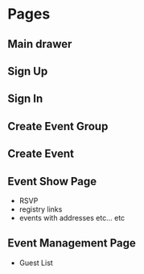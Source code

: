 # Pages

## Main drawer

## Sign Up

## Sign In

## Create Event Group

## Create Event

## Event Show Page
- RSVP
- registry links
- events with addresses etc...
etc

## Event Management Page
- Guest List
